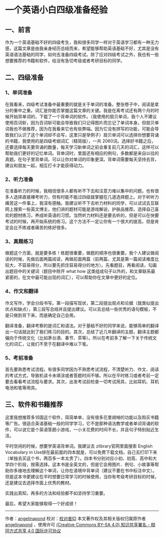 # 一个英语小白四级准备经验

## 一、前言

作为一个英语基础不好的四级考生，我和很多同学一样对于英语学习都有一种无力感，这篇文章是由我亲身经历总结而来，希望能够帮助英语基础不好，尤其是没有英语语法基础的同学，如何去准备四级考试。除了应对四级考试之外，我也有一些想要推荐的书籍和软件，给没有急切考级或者考研目标的同学。

## 二、四级准备

### 1、单词准备

在我看来，四级考试准备中最重要的就是关于单词的准备。整张卷子中，阅读是拿分的重中之重。词汇是你能否掌握这篇文章的关键。我是在离考试还有两个月的时候开始背单词的，下载了一个背单词的软件。（我使用的扇贝单词，我个人不建议使用百词斩，因为百词斩可能会导致我们只记得图片而忘记了单词本身。但扇贝单词我也不做推荐，因为在我看来它也有些弊端。因为它没有拼写的功能，可能会导致我们认识了这个单词却不会写，这里只是举例子）扇贝单词可以选择你想要背诵的书籍，我使用的是四级考纲词汇（精简版），一共 2060词。选择好书籍之后，还要选择每天要背诵的数量，每天学习新单词之前会重复前几天的词汇，这样可以帮助我们更好的记忆单词。背单词时，里面还有相应的例句，多数都是来自以往的真题。在句子里背单词，可以让你对单词的印象更深。背单词需要每天坚持去背，建议和朋友一起，相互打卡才能获得动力。 

### 2、听力准备

在准备听力的时候，我相信很多人都有听不下去和注意力难以集中的问题。也有很多人选择直接裸考听力，但有时能不能过四级就掌握在几道选择题上。对于听听力痛苦这一件事上，我深有感触。我建议听不下去听力材料的同学，可以试试去互联网上搜索一些英文博主，他们讲的题材可能是游戏解说，护肤品推荐。选择自己喜欢的题材练习，养成听英语的习惯。当然听力材料还是要去听的，但是可以在快要考试的时候，再开始系统的练习。这个方法不一定让你有一个很大的提高，但是肯定会比不练或者痛苦的练好很多。

### 3、真题练习

做题这个方面，就是要多练！练题很重要，做题的顺序也很重要。我个人建议做阅读的时候，先做后面两篇阅读，再做前面两篇（前两篇，尤其是第一篇阅读难度比较大，不容易得分，所以要先抓住容易得分的地方）。先看题目，再看阅读，勾画出题目中的关键词（题目中除开 what how 这类组成句子以外的，和文章联系最紧密的，在文中最可能出现的词汇），可以帮助你在文章中更好的定位。

### 4、作文和翻译

作文写作，学会分段书写。第一段描写现状，第二段提出观点和论据（就类似提出优点和缺点），第三段写总结并且提出建议。可以去总结一些优秀的语句模板，不是只做到背下来，而是确定自己会用。

翻译准备，翻译考察的是词汇和语法。对于基础不好的同学来说，能够简单的翻译出一句话就达到了我们练习的目的。其次，总结了近几年翻译的主题，翻译主题都偏向于传统文化（比如茅台酒、春节、茶等）。所以在考前多了解一下关于传统文化的词汇，让我们不至于在翻译中难以下笔。 

### 5、考前准备

首先要熟悉考试流程。有很多同学因为不熟悉考试流程，不清楚听力、作文、阅读的考试方式，导致机读卡未填涂或者答题时间不够。所以在平时练习或者考前一定要去看看考试流程与要求。其次，出发考试前检查一切考试用具，比如耳机、耳机电池和笔等用具。

## 三、软件和书籍推荐

这里我想推荐多邻国这个软件，简简单单，没有很多花里胡哨的功能以及购买书籍等广告。很适合英语基础一般的同学学习，它不是那种语法教学或者单词背诵的软件，可以说它是个英语答题小游戏，一小关花费的时间不长，并且句子特别贴近生活。

平时空闲的时候，想要学英语背单词。我建议去 zlibrary官网里面搜索 English Vocabulary in Use排在最前面的四本就是，可以免费下载文档，自己去打印下来（单独去买这个书，两百多一本太贵了）。四本书分别对应小初、初高、高中和大学四个阶段，按需选择。这本书是全英文的，但是它会用图片、例句、小故事等帮助你多维地去理解这个单词，让你在语境中背单词（建议不要在书中标注中文）。但是这本书更建议在平时想要日常学习的时候使用，当你有考级考研目标的时候，还是建议去选择市面上优秀的教材。

实践出真知，再多的方法和经验都不如坚持学习重要。

最后，希望大家能够取得一个好成绩！

---
作者：[angelinapond](https://github.com/angelinapond)
校对：[校对者ID](https://github.com/校对者ID)
本文著作权及其相关版权归属原作者 [angelinapond](https://github.com/angelinapond) ，使用许可 [(Creative Commons BY-SA 4.0) 知识共享署名 - 相同方式共享 4.0 国际许可协议](https://creativecommons.org/licenses/by-nc-sa/4.0/deed.zh)